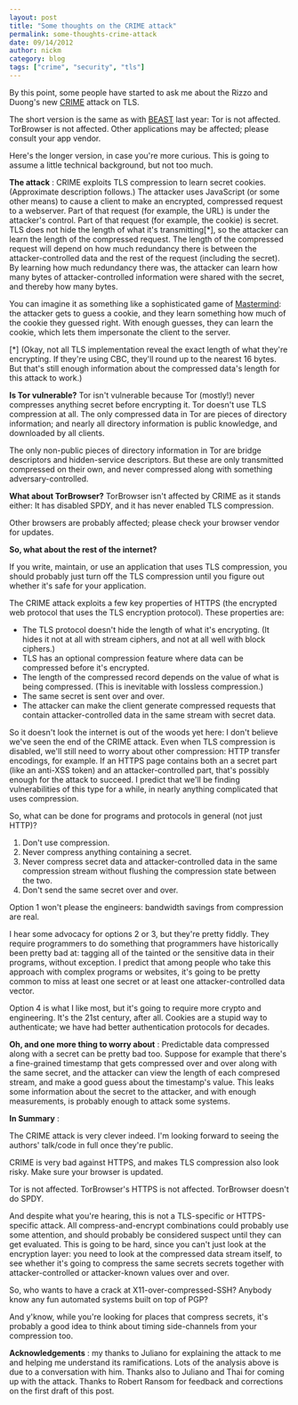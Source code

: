 ```yaml
---
layout: post
title: "Some thoughts on the CRIME attack"
permalink: some-thoughts-crime-attack
date: 09/14/2012
author: nickm
category: blog
tags: ["crime", "security", "tls"]
---
```


By this point, some people have started to ask me about the Rizzo and Duong's new [CRIME](http://www.ekoparty.org//2012/juliano-rizzo.php) attack on TLS.

The short version is the same as with [BEAST](https://blog.torproject.org/blog/tor-and-beast-ssl-attack) last year: Tor is not affected. TorBrowser is not affected. Other applications may be affected; please consult your app vendor.

Here's the longer version, in case you're more curious. This is going to assume a little technical background, but not too much.

**The attack** : CRIME exploits TLS compression to learn secret cookies. (Approximate description follows.) The attacker uses JavaScript (or some other means) to cause a client to make an encrypted, compressed request to a webserver. Part of that request (for example, the URL) is under the attacker's control. Part of that request (for example, the cookie) is secret. TLS does not hide the length of what it's transmitting[\*], so the attacker can learn the length of the compressed request. The length of the compressed request will depend on how much redundancy there is between the attacker-controlled data and the rest of the request (including the secret). By learning how much redundancy there was, the attacker can learn how many bytes of attacker-controlled information were shared with the secret, and thereby how many bytes.

You can imagine it as something like a sophisticated game of [Mastermind](http://en.wikipedia.org/wiki/Mastermind_(board_game)): the attacker gets to guess a cookie, and they learn something how much of the cookie they guessed right. With enough guesses, they can learn the cookie, which lets them impersonate the client to the server.

[\*] (Okay, not all TLS implementation reveal the exact length of what they're encrypting. If they're using CBC, they'll round up to the nearest 16 bytes. But that's still enough information about the compressed data's length for this attack to work.)

**Is Tor vulnerable?** Tor isn't vulnerable because Tor (mostly!) never compresses anything secret before encrypting it. Tor doesn't use TLS compression at all. The only compressed data in Tor are pieces of directory information; and nearly all directory information is public knowledge, and downloaded by all clients.

The only non-public pieces of directory information in Tor are bridge descriptors and hidden-service descriptors. But these are only transmitted compressed on their own, and never compressed along with something adversary-controlled.

**What about TorBrowser?** TorBrowser isn't affected by CRIME as it stands either: It has disabled SPDY, and it has never enabled TLS compression.

Other browsers are probably affected; please check your browser vendor for updates.

**So, what about the rest of the internet?**

If you write, maintain, or use an application that uses TLS compression, you should probably just turn off the TLS compression until you figure out whether it's safe for your application.

The CRIME attack exploits a few key properties of HTTPS (the encrypted web protocol that uses the TLS encryption protocol). These properties are:

- The TLS protocol doesn't hide the length of what it's encrypting. (It hides it not at all with stream ciphers, and not at all well with block ciphers.)
- TLS has an optional compression feature where data can be compressed before it's encrypted.
- The length of the compressed record depends on the value of what is being compressed. (This is inevitable with lossless compression.)
- The same secret is sent over and over.
- The attacker can make the client generate compressed requests that contain attacker-controlled data in the same stream with secret data.

So it doesn't look the internet is out of the woods yet here: I don't believe we've seen the end of the CRIME attack. Even when TLS compression is disabled, we'll still need to worry about other compression: HTTP transfer encodings, for example. If an HTTPS page contains both an a secret part (like an anti-XSS token) and an attacker-controlled part, that's possibly enough for the attack to succeed. I predict that we'll be finding vulnerabilities of this type for a while, in nearly anything complicated that uses compression.

So, what can be done for programs and protocols in general (not just HTTP)?

1. Don't use compression.
2. Never compress anything containing a secret.
3. Never compress secret data and attacker-controlled data in the same compression stream without flushing the compression state between the two.
4. Don't send the same secret over and over.

Option 1 won't please the engineers: bandwidth savings from compression are real.

I hear some advocacy for options 2 or 3, but they're pretty fiddly. They require programmers to do something that programmers have historically been pretty bad at: tagging all of the tainted or the sensitive data in their programs, without exception. I predict that among people who take this approach with complex programs or websites, it's going to be pretty common to miss at least one secret or at least one attacker-controlled data vector.

Option 4 is what I like most, but it's going to require more crypto and engineering. It's the 21st century, after all. Cookies are a stupid way to authenticate; we have had better authentication protocols for decades.

**Oh, and one more thing to worry about** : Predictable data compressed along with a secret can be pretty bad too. Suppose for example that there's a fine-grained timestamp that gets compressed over and over along with the same secret, and the attacker can view the length of each compresed stream, and make a good guess about the timestamp's value. This leaks some information about the secret to the attacker, and with enough measurements, is probably enough to attack some systems.

**In Summary** :

The CRIME attack is very clever indeed. I'm looking forward to seeing the authors' talk/code in full once they're public.

CRIME is very bad against HTTPS, and makes TLS compression also look risky. Make sure your browser is updated.

Tor is not affected. TorBrowser's HTTPS is not affected. TorBrowser doesn't do SPDY.

And despite what you're hearing, this is not a TLS-specific or HTTPS-specific attack. All compress-and-encrypt combinations could probably use some attention, and should probably be considered suspect until they can get evaluated. This is going to be hard, since you can't just look at the encryption layer: you need to look at the compressed data stream itself, to see whether it's going to compress the same secrets secrets together with attacker-controlled or attacker-known values over and over.

So, who wants to have a crack at X11-over-compressed-SSH? Anybody know any fun automated systems built on top of PGP?

And y'know, while you're looking for places that compress secrets, it's probably a good idea to think about timing side-channels from your compression too.

**Acknowledgements** : my thanks to Juliano for explaining the attack to me and helping me understand its ramifications. Lots of the analysis above is due to a conversation with him. Thanks also to Juliano and Thai for coming up with the attack. Thanks to Robert Ransom for feedback and corrections on the first draft of this post.

